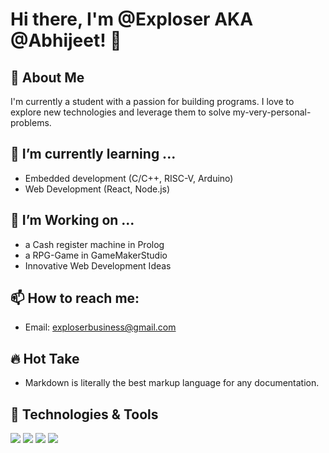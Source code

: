 # Hi there, I'm @Exploser AKA @Abhijeet! 👋

## 🚀 About Me
I'm currently a student with a passion for building programs. I love to explore new technologies and leverage them to solve my-very-personal-problems.

## 🌱 I’m currently learning ...
- Embedded development (C/C++, RISC-V, Arduino)
- Web Development (React, Node.js)

## 👯 I’m Working on ...
- a Cash register machine in Prolog
- a RPG-Game in GameMakerStudio 
- Innovative Web Development Ideas

## 📫 How to reach me:
- Email: exploserbusiness@gmail.com

## 🔥 Hot Take
- Markdown is literally the best markup language for any documentation.

## 🔧 Technologies & Tools
![](https://img.shields.io/badge/Code-Python-informational?style=flat&logo=python&logoColor=white&color=2bbc8a)
![](https://img.shields.io/badge/Code-JavaScript-informational?style=flat&logo=javascript&logoColor=white&color=2bbc8a)
![](https://img.shields.io/badge/Tools-Docker-informational?style=flat&logo=docker&logoColor=white&color=2bbc8a)
![](https://img.shields.io/badge/Tools-Git-informational?style=flat&logo=git&logoColor=white&color=2bbc8a)
<!-- Add more badges from https://shields.io/ -->

<!--## 📈 My GitHub Stats
![YourName's GitHub stats](https://github-readme-stats.vercel.app/api?username=Exploser&show_icons=true&theme=radical)
-->

<!---
## ⚡ Fun fact:
I love to [Your Hobby] and [Another Hobby].




--->
<!---
Exploser/Exploser is a ✨ special ✨ repository because its `README.md` (this file) appears on your GitHub profile.
You can click the Preview link to take a look at your changes.
--->
